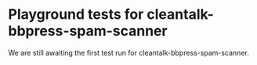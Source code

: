 # Playground tests for cleantalk-bbpress-spam-scanner
We are still awaiting the first test run for cleantalk-bbpress-spam-scanner.
